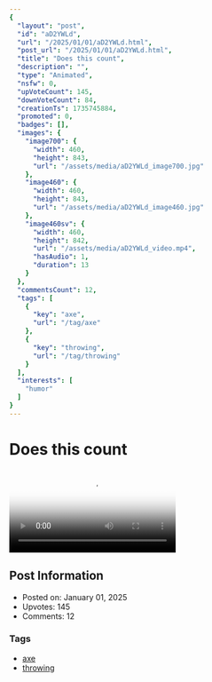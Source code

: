 ```yaml
---
{
  "layout": "post",
  "id": "aD2YWLd",
  "url": "/2025/01/01/aD2YWLd.html",
  "post_url": "/2025/01/01/aD2YWLd.html",
  "title": "Does this count",
  "description": "",
  "type": "Animated",
  "nsfw": 0,
  "upVoteCount": 145,
  "downVoteCount": 84,
  "creationTs": 1735745884,
  "promoted": 0,
  "badges": [],
  "images": {
    "image700": {
      "width": 460,
      "height": 843,
      "url": "/assets/media/aD2YWLd_image700.jpg"
    },
    "image460": {
      "width": 460,
      "height": 843,
      "url": "/assets/media/aD2YWLd_image460.jpg"
    },
    "image460sv": {
      "width": 460,
      "height": 842,
      "url": "/assets/media/aD2YWLd_video.mp4",
      "hasAudio": 1,
      "duration": 13
    }
  },
  "commentsCount": 12,
  "tags": [
    {
      "key": "axe",
      "url": "/tag/axe"
    },
    {
      "key": "throwing",
      "url": "/tag/throwing"
    }
  ],
  "interests": [
    "humor"
  ]
}
---
```


# Does this count

<video controls playsinline loop poster="/assets/media/aD2YWLd_image460.jpg">
  <source src="/assets/media/aD2YWLd_video.mp4" type="video/mp4">
  Your browser does not support the video tag.
</video>

## Post Information

- Posted on: January 01, 2025
- Upvotes: 145
- Comments: 12

### Tags

- [axe](/tag/axe)
- [throwing](/tag/throwing)
